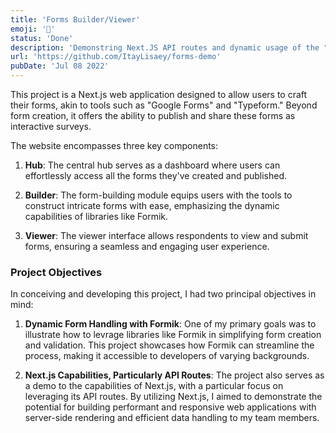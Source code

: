 ```yaml
---
title: 'Forms Builder/Viewer'
emoji: '📄'
status: 'Done'
description: 'Demonstring Next.JS API routes and dynamic usage of the "Formik" library through a "Google Forms" like use-case.'
url: 'https://github.com/ItayLisaey/forms-demo'
pubDate: 'Jul 08 2022'
---
```


This project is a Next.js web application designed to allow users to craft their forms, akin to tools such as "Google Forms" and "Typeform." Beyond form creation, it offers the ability to publish and share these forms as interactive surveys.

The website encompasses three key components:

1. **Hub**: The central hub serves as a dashboard where users can effortlessly access all the forms they've created and published.

1. **Builder**: The form-building module equips users with the tools to construct intricate forms with ease, emphasizing the dynamic capabilities of libraries like Formik.

1. **Viewer**: The viewer interface allows respondents to view and submit forms, ensuring a seamless and engaging user experience.

### Project Objectives

In conceiving and developing this project, I had two principal objectives in mind:

1. **Dynamic Form Handling with Formik**: One of my primary goals was to illustrate how to levrage libraries like Formik in simplifying form creation and validation. This project showcases how Formik can streamline the process, making it accessible to developers of varying backgrounds.

1. **Next.js Capabilities, Particularly API Routes**: The project also serves as a demo to the capabilities of Next.js, with a particular focus on leveraging its API routes. By utilizing Next.js, I aimed to demonstrate the potential for building performant and responsive web applications with server-side rendering and efficient data handling to my team members.
